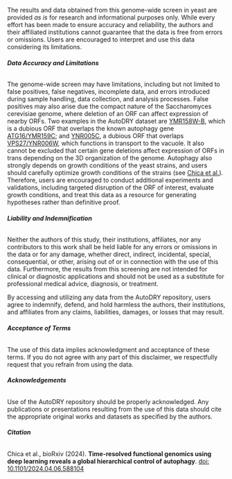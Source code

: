The results and data obtained from this genome-wide screen in yeast are provided <i>as is</i> for research and informational purposes only. While every effort has been made to ensure accuracy and reliability, the authors and their affiliated institutions cannot guarantee that the data is free from errors or omissions. Users are encouraged to interpret and use this data considering its limitations.

<h6><b>Data Accuracy and Limitations</b></h6>
<span>The genome-wide screen may have limitations, including but not limited to false positives, false negatives, incomplete data, and errors introduced during sample handling, data collection, and analysis processes. False positives may also arise due the compact nature of the Saccharomyces cerevisiae genome, where deletion of an ORF can affect expression of nearby ORFs. Two examples in the AutoDRY dataset are <a href='https://www.yeastgenome.org/locus/S000004768'>YMR158W-B</a>, which is a dubious ORF that overlaps the known autophagy gene <a href='https://www.yeastgenome.org/locus/S000004769' target='_blank'>ATG16/YMR159C</a>; and <a href='https://www.yeastgenome.org/locus/S000005288' target='_blank'>YNR005C</a>, a dubious ORF that overlaps <a href='https://www.yeastgenome.org/locus/S000005289' target='_blank'>VPS27/YNR006W</a>, which functions in transport to the vacuole. It also cannot be excluded that certain gene deletions affect expression of ORFs in trans depending on the 3D organization of the genome. Autophagy also strongly depends on growth conditions of the yeast strains, and users should carefully optimize growth conditions of the strains (see <a href='#citation'>Chica et al.</a>).
Therefore, users are encouraged to conduct additional experiments and validations, including targeted disruption of the ORF of interest, evaluate growth conditions, and treat this data as a resource for generating hypotheses rather than definitive proof.</span>

<h6><b>Liability and Indemnification</b></h6>
Neither the authors of this study, their institutions, affiliates, nor any contributors to this work shall be held liable for any errors or omissions in the data or for any damage, whether direct, indirect, incidental, special, consequential, or other, arising out of or in connection with the use of this data. Furthermore, the results from this screening are not intended for clinical or diagnostic applications and should not be used as a substitute for professional medical advice, diagnosis, or treatment.

By accessing and utilizing any data from the AutoDRY repository, users agree to indemnify, defend, and hold harmless the authors, their institutions, and affiliates from any claims, liabilities, damages, or losses that may result.

<h6><b>Acceptance of Terms</b></h6>
The use of this data implies acknowledgment and acceptance of these terms. If you do not agree with any part of this disclaimer, we respectfully request that you refrain from using the data.

<h6><b>Acknowledgements</b></h6>
Use of the AutoDRY repository should be properly acknowledged. Any publications or presentations resulting from the use of this data should cite the appropriate original works and datasets as specified by the authors.

<h6><b>Citation</b></h6>
<span>Chica et al., bioRxiv (2024). <b>Time-resolved functional genomics using deep learning reveals a global hierarchical control of autophagy</b>. <a name='citation' href='https://doi.org/10.1101/2024.04.06.588104' target='_blank'>doi: 10.1101/2024.04.06.588104</a></span>
